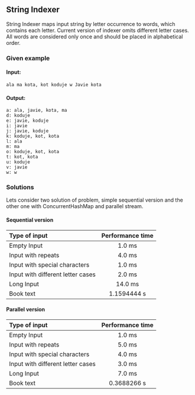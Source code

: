 ## String Indexer
String Indexer maps input string by letter occurrence to words, 
which contains each letter. Current version of indexer omits different letter cases.
All words are considered only once and should be placed in alphabetical order. 
### Given example

#### Input: 
```$xslt
ala ma kota, kot koduje w Javie kota
```
#### Output:
```$xslt
a: ala, javie, kota, ma
d: koduje
e: javie, koduje
i: javie
j: javie, koduje
k: koduje, kot, kota
l: ala
m: ma
o: koduje, kot, kota
t: kot, kota
u: koduje
v: javie
w: w
```
 
### Solutions
Lets consider two solution of problem, simple sequential version and 
the other one with ConcurrentHashMap and parallel stream.
#### Sequential version
 
| Type of input | Performance time |
| :---   | :---: |
| Empty Input | 1.0 ms |
| Input with repeats | 4.0 ms |
| Input with special characters | 1.0 ms |
| Input with different letter cases| 2.0 ms |
| Long Input | 14.0 ms |
| Book text | 1.1594444 s |

#### Parallel version

| Type of input | Performance time |
| :---   | :---: |
| Empty Input | 1.0 ms |
| Input with repeats | 5.0 ms |
| Input with special characters | 4.0 ms |
| Input with different letter cases| 3.0 ms |
| Long Input | 7.0 ms|
| Book text | 0.3688266 s |
